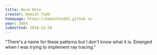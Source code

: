 ```yaml
---
title: Worm Hole
creator: Hamish Todd
homepage: https://hamishtodd1.github.io
year: 20XX
submitted: 2018-12-20
---
```


"There's a name for these patterns but I don't know what it is. Emerged when I was trying to implement ray tracing."
